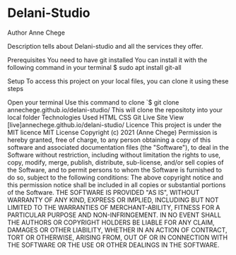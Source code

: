 # Delani-Studio

Author
Anne Chege

Description
tells about Delani-studio and all the services they offer.

Prerequisites
You need to have git installed You can install it with the following command in your terminal $ sudo apt install git-all

Setup
To access this project on your local files, you can clone it using these steps

Open your terminal
Use this command to clone `$ git clone annechege.github.io/delani-studio/
This will clone the repositoty into your local folder
Technologies Used
HTML
CSS
Git
Live Site
View [live]annechege.github.io/delani-studio/
Licence
This project is under the MIT licence MIT License Copyright (c) 2021 (Anne Chege) Permission is hereby granted, free of charge, to any person obtaining a copy of this software and associated documentation files (the "Software"), to deal in the Software without restriction, including without limitation the rights to use, copy, modify, merge, publish, distribute, sub-license, and/or sell copies of the Software, and to permit persons to whom the Software is furnished to do so, subject to the following conditions: The above copyright notice and this permission notice shall be included in all copies or substantial portions of the Software. THE SOFTWARE IS PROVIDED "AS IS", WITHOUT WARRANTY OF ANY KIND, EXPRESS OR IMPLIED, INCLUDING BUT NOT LIMITED TO THE WARRANTIES OF MERCHANT-ABILITY, FITNESS FOR A PARTICULAR PURPOSE AND NON-INFRINGEMENT. IN NO EVENT SHALL THE AUTHORS OR COPYRIGHT HOLDERS BE LIABLE FOR ANY CLAIM, DAMAGES OR OTHER LIABILITY, WHETHER IN AN ACTION OF CONTRACT, TORT OR OTHERWISE, ARISING FROM, OUT OF OR IN CONNECTION WITH THE SOFTWARE OR THE USE OR OTHER DEALINGS IN THE SOFTWARE.

